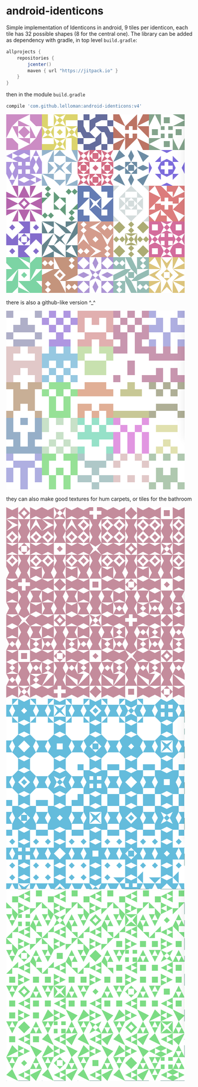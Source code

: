 # android-identicons
Simple implementation of Identicons in android, 9 tiles per identicon, each tile has 32 possible shapes (8 for the central one).
The library can be added as dependency with gradle, in top level `build.gradle`:
```groovy
allprojects {
    repositories {
        jcenter()
        maven { url "https://jitpack.io" }
    }
}
```
then in the module `build.gradle`
```groovy
compile 'com.github.lelloman:android-identicons:v4'
```
![identicons](https://github.com/lelloman/android-identicons/blob/master/meta/identicons.png)

there is also a github-like version ^_^

![identicons](https://github.com/lelloman/android-identicons/blob/master/meta/githubbicons.png)

they can also make good textures for hum carpets, or tiles for the bathroom

![carpet1](https://github.com/lelloman/android-identicons/blob/master/meta/carpet1.png)
![carpet2](https://github.com/lelloman/android-identicons/blob/master/meta/carpet2.png)
![carpet3](https://github.com/lelloman/android-identicons/blob/master/meta/carpet3.png)
